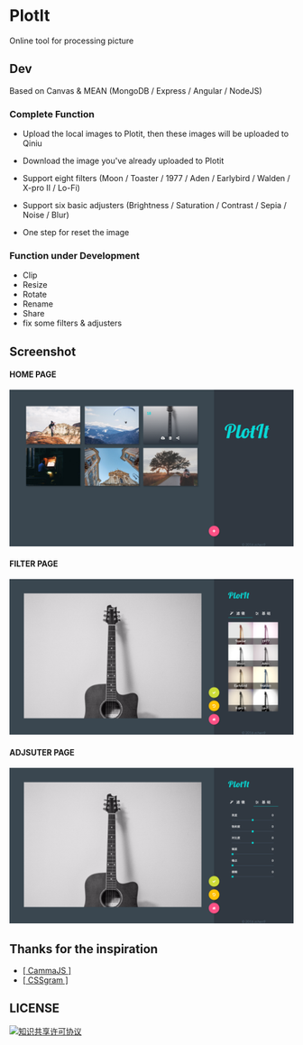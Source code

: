 # PlotIt

Online tool for processing picture

## Dev

Based on Canvas & MEAN (MongoDB / Express / Angular / NodeJS)

### Complete Function

- Upload the local images to Plotit, then these images will be uploaded to Qiniu 

- Download the image you've already uploaded to Plotit

- Support eight filters (Moon / Toaster / 1977 / Aden / Earlybird / Walden / X-pro II / Lo-Fi)

- Support six basic adjusters (Brightness / Saturation / Contrast / Sepia / Noise / Blur)

- One step for reset the image

### Function under Development

- Clip
- Resize
- Rotate
- Rename
- Share
- fix some filters & adjusters


## Screenshot

#### HOME PAGE

![](./image/home.png)

#### FILTER PAGE

![](./image/filter.png)

#### ADJSUTER PAGE

![](./image/adjuster.png)

## Thanks for the inspiration

- [[ CammaJS ]](https://github.com/meltingice/CamanJS)
- [[ CSSgram ]](https://github.com/una/CSSgram)

## LICENSE

<a rel="license" href="http://creativecommons.org/licenses/by-nc/4.0/"><img alt="知识共享许可协议" style="border-width:0" src="https://i.creativecommons.org/l/by-nc/4.0/88x31.png" /></a>